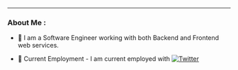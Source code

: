 ---

### About Me :

- :telescope: I am a Software Engineer working with both Backend and Frontend web services.

- :seedling: Current Employment - I am current employed with [![Twitter](https://img.shields.io/twitter/url.svg?label=Follow%20%40freebiesfrozen&style=social&url=https%3A%2F%2Ftwitter.com%freebiesfrozen)](https://twitter.com/freebiesfrozen)